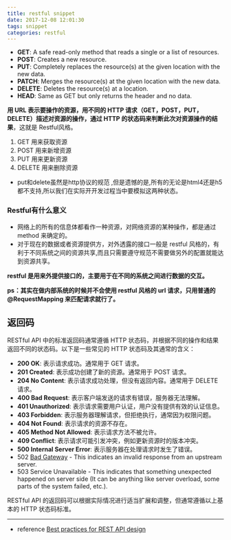 ```yaml
---
title: restful snippet
date: 2017-12-08 12:01:30
tags: snippet
categories: restful
---
```


- **GET**: A safe read-only method that reads a single or a list of resources.
- **POST**: Creates a new resource.
- **PUT**: Completely replaces the resource(s) at the given location with the new data.
- **PATCH**: Merges the resource(s) at the given location with the new data.
- **DELETE**: Deletes the resource(s) at a location.
- **HEAD**: Same as GET but only returns the header and no data.

**用 URL 表示要操作的资源，用不同的 HTTP 请求（GET，POST，PUT，DELETE）描述对资源的操作，通过 HTTP 的状态码来判断此次对资源操作的结果**，这就是 Restful风格。 

1. GET 用来获取资源
2. POST 用来新增资源
3. PUT 用来更新资源
4. DELETE 用来删除资源

- put和delete虽然是http协议的规范 ,但是遗憾的是,所有的无论是html4还是h5都不支持,所以我们在实际开开发过程当中要模拟这两种状态。 


### Restful有什么意义

- 网络上的所有的信息体都看作一种资源，对网络资源的某种操作，都是通过 method 来确定的。 
- 对于现在的数据或者资源提供方，对外透露的接口一般是 restful 风格的，有利于不同系统之间的资源共享,而且只需要遵守规范不需要做另外的配置就能达到资源共享。 

**restful 是用来外提供接口的，主要用于在不同的系统之间进行数据的交互。**

**ps：其实在做内部系统的时候并不会使用 restful 风格的 url 请求，只用普通的 @RequestMapping 来匹配请求就行了。**

## 返回码


RESTful API 中的标准返回码通常遵循 HTTP 状态码，并根据不同的操作和结果返回不同的状态码。以下是一些常见的 HTTP 状态码及其通常的含义：

- **200 OK**: 表示请求成功。通常用于 GET 请求。
- **201 Created**: 表示成功创建了新的资源。通常用于 POST 请求。
- **204 No Content**: 表示请求成功处理，但没有返回内容。通常用于 DELETE 请求。
- **400 Bad Request**: 表示客户端发送的请求有错误，服务器无法理解。
- **401 Unauthorized**: 表示请求需要用户认证，用户没有提供有效的认证信息。
- **403 Forbidden**: 表示服务器理解请求，但拒绝执行，通常因为权限问题。
- **404 Not Found**: 表示请求的资源不存在。
- **405 Method Not Allowed**: 表示请求方法不被允许。
- **409 Conflict**: 表示请求可能引发冲突，例如更新资源时的版本冲突。
- **500 Internal Server Error**: 表示服务器在处理请求时发生了错误。
- 502 [Bad Gateway](https://developer.mozilla.org/en-US/docs/Web/HTTP/Status/502) - This indicates an invalid response from an upstream server.
- 503 Service Unavailable - This indicates that something unexpected happened on server side (It can be anything like server overload, some parts of the system failed, etc.).

RESTful API 的返回码可以根据实际情况进行适当扩展和调整，但通常遵循以上基本的 HTTP 状态码标准。







---

- reference [Best practices for REST API design](https://stackoverflow.blog/2020/03/02/best-practices-for-rest-api-design/)